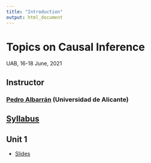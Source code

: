 ```yaml
---
title: "Introduction"
output: html_document
---
```


# Topics on Causal Inference

UAB, 16-18 June, 2021

## Instructor

### [Pedro Albarrán](https://sites.google.com/site/pedroalbarran) (Universidad de Alicante)


## [Syllabus](Syllabus_CausalInference_UAB.pdf)

## Unit 1

   * [Slides](Unit1.html)



